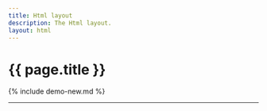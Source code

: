 ```yaml
---
title: Html layout
description: The Html layout.
layout: html
---
```


# {{ page.title }}

{% include demo-new.md %}

---